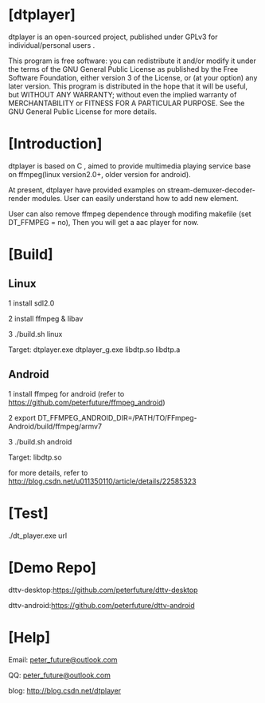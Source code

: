 [dtplayer]
========

dtplayer is an open-sourced project, published under GPLv3 for individual/personal users .

This program is free software: you can redistribute it and/or modify it under the terms of the GNU General Public License as published by the Free Software Foundation, either version 3 of the License, or (at your option) any later version. This program is distributed in the hope that it will be useful, but WITHOUT ANY WARRANTY; without even the implied warranty of MERCHANTABILITY or FITNESS FOR A PARTICULAR PURPOSE. See the GNU General Public License for more details.

[Introduction]
========

dtplayer is based on C , aimed to provide multimedia playing service base on ffmpeg(linux version2.0+, older version for android).

At present, dtplayer have provided examples on stream-demuxer-decoder-render modules. User can easily understand how to add new element.

User can also remove ffmpeg dependence through modifing makefile (set DT_FFMPEG = no), Then you will get a aac player for now.

[Build]
========

Linux
----------------

1 install sdl2.0

2 install ffmpeg & libav

3 ./build.sh linux

Target: dtplayer.exe dtplayer_g.exe libdtp.so libdtp.a

Android
----------------

1 install ffmpeg for android (refer to https://github.com/peterfuture/ffmpeg_android)

2 export DT_FFMPEG_ANDROID_DIR=/PATH/TO/FFmpeg-Android/build/ffmpeg/armv7

3 ./build.sh android

Target: libdtp.so

for more details, refer to http://blog.csdn.net/u011350110/article/details/22585323

[Test]
========

./dt_player.exe url

[Demo Repo]
========

dttv-desktop:https://github.com/peterfuture/dttv-desktop

dttv-android:https://github.com/peterfuture/dttv-android

[Help]
=========

Email: peter_future@outlook.com 

QQ: peter_future@outlook.com

blog: http://blog.csdn.net/dtplayer
